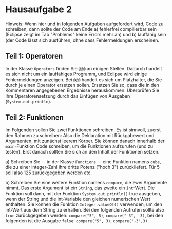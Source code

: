 # Hausaufgabe 2

Hinweis: Wenn hier und in folgenden Aufgaben aufgefordert wird, Code zu schreiben, dann sollte der Code am Ende a) fehlerfrei compilierbar sein (Eclipse zeigt im Tab "Problems" keine Errors mehr an) und b) lauffähig sein (der Code lässt sich ausführen, ohne dass Fehlermeldungen erscheinen.

## Teil 1: Operatoren

In der Klasse `Operators` finden Sie `@@@` an einigen Stellen. Dadurch handelt es sich nicht um ein lauffähiges Programm, und Eclipse wird einige Fehlermeldungen anzeigen. Bei `@@@` handelt es sich um Platzhalter, die Sie durch je einen Operator ersetzen sollen. Ersetzen Sie so, dass die in den Kommentaren angegebenen Ergebnisse herauskommen. Überprüfen Sie Ihre Operatorensetzung durch das Einfügen von Ausgaben (`System.out.println`).

## Teil 2: Funktionen

Im Folgenden sollen Sie zwei Funktionen schreiben. Es ist sinnvoll, zuerst den Rahmen zu schreiben: Also die Deklaration mit Rückgabewert und Argumenten, mit zunächst leerem Körper. Sie können danach innerhalb der `main`-Funktion Code schreiben, um die Funktionen aufzurufen (und zu testen). Erst danach sollten Sie sich an den Inhalt der Funktionen setzen.

a) Schreiben Sie -- in der Klasse `Functions` -- eine Funktion namens `cube`, die zu einer integer-Zahl ihre dritte Potenz ("hoch 3") zurückliefert. Für 5 soll also 125 zurückgegeben werden etc.

b) Schreiben Sie eine weitere Funktion namens `compare`, die zwei Argumente nimmt. Das erste Argument ist ein `String`, das zweite ein `int`-Wert. Die Funktion soll dann, mit der Funktion `System.out.println()` true ausgeben, wenn der String und die int-Variable den gleichen numerischen Wert enthalten. Sie können die Funktion `Integer.valueOf()` verwenden, um den int-Wert aus dem String zu erhalten. Bei den folgenden Aufrufen sollte also `true` zurückgegeben werden: `compare("5", 5)`, `compare("-3", -3)`, bei den folgenden ist die Ausgabe `false`: `compare("5", 3)`, `compare("-3",3)`. 